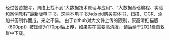 经过苦苦搜寻，网络上找不到“大数据技术原理与应用”、“大数据基础编程、实验和案例教程”最新版电子书，这两本电子书为dseid购买实体书、扫描、OCR、添加书签制作而成，来之不易。
由于github对大文件上传的限制，原高清扫描版（600ppi）被压缩为170ppi后上传，如果实在需要高清版，请后续于2021级自救群中下载。